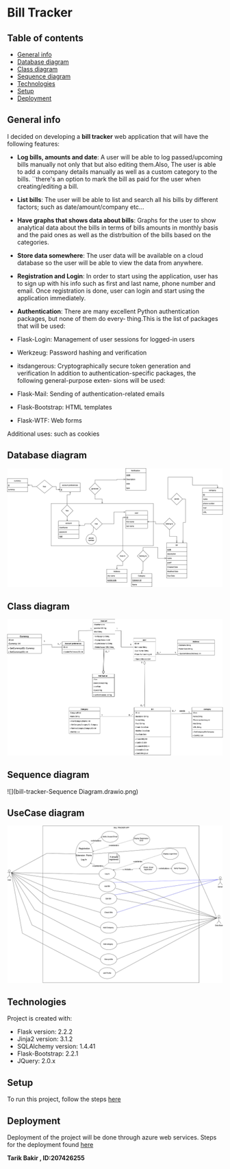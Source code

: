 # Bill Tracker
## Table of contents
* [General info](#general-info)
* [Database diagram](#database-diagram)
* [Class diagram](#class-diagram)
* [Sequence diagram](#sequence-diagram)
* [Technologies](#technologies)
* [Setup](#setup)
* [Deployment](#deployment)

## General info
I decided on developing a **bill tracker** web application that will have the
following features:
* **Log bills, amounts and date**: 
A user will be able to log passed/upcoming bills manually not only that but also editing them.Also, The user is able to add a company details manually as well as a custom category to the bills. ``there's an option to mark the bill as paid for the user when creating/editing a bill.
* **List bills**: 
The user will be able to list and search all his bills by different factors; such
as date/amount/company etc...
* **Have graphs that shows data about bills**: 
Graphs for the user to show analytical data about the bills in terms of
bills amounts in monthly basis and the paid ones as well as the distrbuition of the bills based on the categories.
* **Store data somewhere**: 
The user data will be available on a cloud database so the user will be
able to view the data from anywhere.

* **Registration and Login**: 
In order to start using the application, user has to sign up with his info such as first and last name, phone number and email. Once registration is done, user can login and start using the application immediately. 

* **Authentication**:
There are many excellent Python authentication packages, but none of them do every‐
thing.This is the list of packages
that will be used:
* Flask-Login: Management of user sessions for logged-in users
* Werkzeug: Password hashing and verification
* itsdangerous: Cryptographically secure token generation and verification
In addition to authentication-specific packages, the following general-purpose exten‐
sions will be used:
* Flask-Mail: Sending of authentication-related emails
* Flask-Bootstrap: HTML templates
* Flask-WTF: Web forms


Additional uses: such as cookies


## Database diagram
 ![](bill-tracker-DB_diagram.drawio.png)   
## Class diagram
![](class-diagram-bill-tracker.drawio.png)
## Sequence diagram
![](bill-tracker-Sequence Diagram.drawio.png)
## UseCase diagram
![](usecaseDiagram.png)
## Technologies
Project is created with:
* Flask version: 2.2.2
* Jinja2 version: 3.1.2
* SQLAlchemy version: 1.4.41
* Flask-Bootstrap: 2.2.1 
* JQuery: 2.0.x
	
## Setup
To run this project, follow the steps [here](https://phoenixnap.com/kb/install-flask)

## Deployment
Deployment of the project will be done through azure web services.
Steps for the deployment found [here](https://docs.microsoft.com/en-us/azure/app-service/quickstart-python?tabs=flask%2Cwindows%2Cazure-cli%2Cvscode-deploy%2Cdeploy-instructions-azportal%2Cterminal-bash%2Cdeploy-instructions-zip-azcli)

**Tarik Bakir , ID:207426255**
